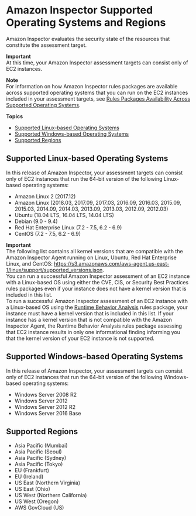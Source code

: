 # Amazon Inspector Supported Operating Systems and Regions<a name="inspector_supported_os_regions"></a>

 Amazon Inspector evaluates the security state of the resources that constitute the assessment target\. 

**Important**  
At this time, your Amazon Inspector assessment targets can consist only of EC2 instances\. 

**Note**  
For information on how Amazon Inspector rules packages are available across supported operating systems that you can run on the EC2 instances included in your assessment targets, see [Rules Packages Availability Across Supported Operating Systems](inspector_rule-packages_across_os.md)\.

**Topics**
+ [Supported Linux\-based Operating Systems](#inspector_supported-linux-os)
+ [Supported Windows\-based Operating Systems](#inspector_supported-win-os)
+ [Supported Regions](#inspector_supported-regions)

## Supported Linux\-based Operating Systems<a name="inspector_supported-linux-os"></a>

In this release of Amazon Inspector, your assessment targets can consist only of EC2 instances that run the 64\-bit version of the following Linux\-based operating systems:
+ Amazon Linux 2 \(2017\.12\)
+ Amazon Linux \(2018\.03, 2017\.09, 2017\.03, 2016\.09, 2016\.03, 2015\.09, 2015\.03, 2014\.09, 2014\.03, 2013\.09, 2013\.03, 2012\.09, 2012\.03\)
+ Ubuntu \(18\.04 LTS, 16\.04 LTS, 14\.04 LTS\)
+ Debian \(9\.0 \- 9\.4\)
+ Red Hat Enterprise Linux \(7\.2 \- 7\.5, 6\.2 \- 6\.9\)
+ CentOS \(7\.2 \- 7\.5, 6\.2 \- 6\.9\)

**Important**  
The following list contains all kernel versions that are compatible with the Amazon Inspector Agent running on Linux, Ubuntu, Red Hat Enterprise Linux, and CentOS: [https://s3\.amazonaws\.com/aws\-agent\.us\-east\-1/linux/support/supported\_versions\.json](https://s3.amazonaws.com/aws-agent.us-east-1/linux/support/supported_versions.json)\.  
You can run a successful Amazon Inspector assessment of an EC2 instance with a Linux\-based OS using either the CVE, CIS, or Security Best Practices rules packages even if your instance does not have a kernel version that is included in this list\.  
To run a successful Amazon Inspector assessment of an EC2 instance with a Linux\-based OS using the [Runtime Behavior Analysis](inspector_runtime-behavior-analysis.md) rules package, your instance must have a kernel version that is included in this list\. If your instance has a kernel version that is not compatible with the Amazon Inspector Agent, the Runtime Behavior Analysis rules package assessing that EC2 instance results in only one informational finding informing you that the kernel version of your EC2 instance is not supported\. 

## Supported Windows\-based Operating Systems<a name="inspector_supported-win-os"></a>

In this release of Amazon Inspector, your assessment targets can consist only of EC2 instances that run the 64\-bit version of the following Windows\-based operating systems:
+ Windows Server 2008 R2
+ Windows Server 2012
+ Windows Server 2012 R2
+ Windows Server 2016 Base

## Supported Regions<a name="inspector_supported-regions"></a>
+ Asia Pacific \(Mumbai\)
+ Asia Pacific \(Seoul\)
+ Asia Pacific \(Sydney\)
+ Asia Pacific \(Tokyo\)
+ EU \(Frankfurt\)
+ EU \(Ireland\)
+ US East \(Northern Virginia\)
+ US East \(Ohio\)
+ US West \(Northern California\)
+ US West \(Oregon\)
+ AWS GovCloud \(US\)